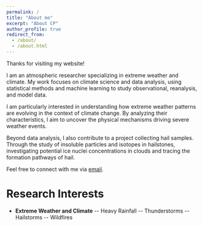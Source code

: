 ```yaml
---
permalink: /
title: "About me"
excerpt: "About CP"
author_profile: true
redirect_from: 
  - /about/
  - /about.html
---
```


Thanks for visiting my website!

I am an atmospheric researcher specializing in extreme weather and climate. My work focuses on climate science and data analysis, using statistical methods and machine learning to study observational, reanalysis, and model data.

I am particularly interested in understanding how extreme weather patterns are evolving in the context of climate change. By analyzing their characteristics, I aim to uncover the physical mechanisms driving severe weather events.

Beyond data analysis, I also contribute to a project collecting hail samples. Through the study of insoluble particles and isotopes in hailstones, investigating potential ice nuclei concentrations in clouds and tracing the formation pathways of hail.

Feel free to connect with me via [email](cpng@uw.edu).

Research Interests
======
- **Extreme Weather and Climate**
-- Heavy Rainfall
-- Thunderstorms
-- Hailstorms
-- Wildfires
